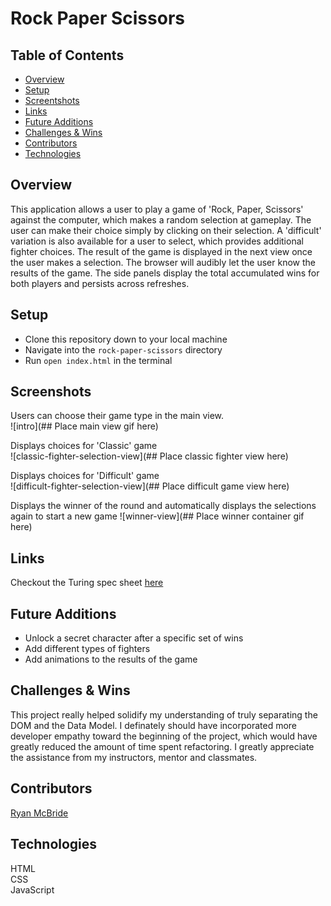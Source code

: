 # Rock Paper Scissors  
  
## Table of Contents
- [Overview](#overview)
- [Setup](#setup)
- [Screentshots](#screenshots)
- [Links](#links)
- [Future Additions](#future-additions)
- [Challenges & Wins](#challenges-&-wins)
- [Contributors](#contributors)
- [Technologies](#technologies)

## Overview

This application allows a user to play a game of 'Rock, Paper, Scissors' against the computer, which makes a random selection at gameplay. The user can make their choice simply by clicking on their selection. A 'difficult' variation is also available for a user to select, which provides additional fighter choices. The result of the game is displayed in the next view once the user makes a selection. The browser will audibly let the user know the results of the game. The side panels display the total accumulated wins for both players and persists across refreshes. 

## Setup
  
- Clone this repository down to your local machine
- Navigate into the `rock-paper-scissors` directory
- Run `open index.html` in the terminal
   
## Screenshots  
Users can choose their game type in the main view.  
![intro](## Place main view gif here)  

Displays choices for 'Classic' game   
![classic-fighter-selection-view](## Place classic fighter view here)
  
Displays choices for 'Difficult' game  
![difficult-fighter-selection-view](## Place difficult game view here)

Displays the winner of the round and automatically displays the selections again to start a new game
![winner-view](## Place winner container gif here)

## Links  
Checkout the Turing spec sheet [here](https://frontend.turing.edu/projects/module-1/rock-paper-scissors-solo.html)
  
## Future Additions
- Unlock a secret character after a specific set of wins 
- Add different types of fighters  
- Add animations to the results of the game  
  
## Challenges & Wins  
This project really helped solidify my understanding of truly separating the DOM and the Data Model. I definately should have incorporated more developer empathy toward the beginning of the project, which would have greatly reduced the amount of time spent refactoring. I greatly appreciate the assistance from my instructors, mentor and classmates.

## Contributors    
[Ryan McBride](https://github.com/mr-ryan12)
   
## Technologies
HTML  
CSS  
JavaScript